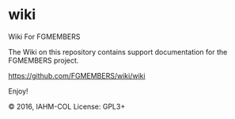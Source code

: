 # wiki
Wiki For FGMEMBERS 


The Wiki on this repository contains support documentation for the FGMEMBERS project. 

https://github.com/FGMEMBERS/wiki/wiki

Enjoy!

:copyright: 2016, IAHM-COL
License: GPL3+
